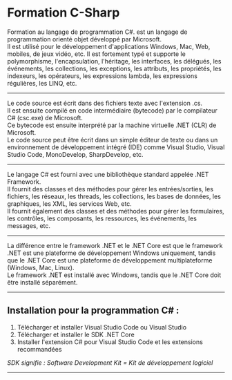 # Formation C-Sharp

Formation au langage de programmation C#. est un langage de programmation orienté objet développé par Microsoft. <br>
Il est utilisé pour le développement d'applications Windows, Mac, Web, mobiles, de jeux vidéo, etc. Il est fortement typé et supporte le polymorphisme, l'encapsulation, l'héritage, les interfaces, les délégués, les événements, les collections, les exceptions, les attributs, les propriétés, les indexeurs, les opérateurs, les expressions lambda, les expressions régulières, les LINQ, etc.

---

Le code source est écrit dans des fichiers texte avec l'extension .cs. <br>
Il est ensuite compilé en code intermédiaire (bytecode) par le compilateur C# (csc.exe) de Microsoft. <br>
Ce bytecode est ensuite interprété par la machine virtuelle .NET (CLR) de Microsoft. <br>
Le code source peut être écrit dans un simple éditeur de texte ou dans un environnement de développement intégré (IDE) comme Visual Studio, Visual Studio Code, MonoDevelop, SharpDevelop, etc.

---

Le langage C# est fourni avec une bibliothèque standard appelée .NET Framework. <br>
Il fournit des classes et des méthodes pour gérer les entrées/sorties, les fichiers, les réseaux, les threads, les collections, les bases de données, les graphiques, les XML, les services Web, etc. <br>
Il fournit également des classes et des méthodes pour gérer les formulaires, les contrôles, les composants, les ressources, les événements, les messages, etc.

---

La différence entre le framework .NET et le .NET Core est que le framework .NET est une plateforme de développement Windows uniquement, tandis que le .NET Core est une plateforme de développement multiplateforme (Windows, Mac, Linux). <br>
Le framework .NET est installé avec Windows, tandis que le .NET Core doit être installé séparément. <br>

---

## Installation pour la programmation C# :

1. Télécharger et installer Visual Studio Code ou Visual Studio
2. Télécharger et installer le SDK .NET Core
3. Installer l'extension C# pour Visual Studio Code et les extensions recommandées

_SDK signifie : Software Development Kit = Kit de développement logiciel_

---
